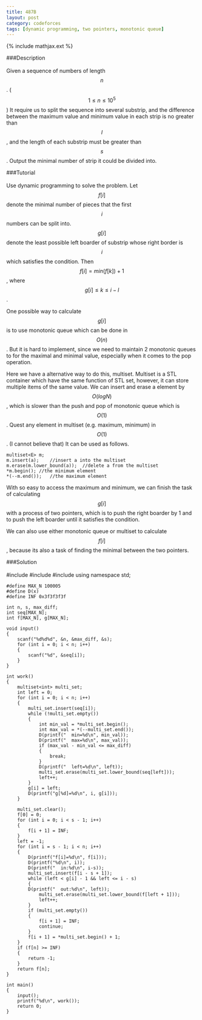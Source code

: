 ```yaml
---
title: 487B
layout: post
category: codeforces
tags: [dynamic programming, two pointers, monotonic queue]
---
```


{% include mathjax.ext %}

###Description  
<br/>
Given a sequence of numbers of length $$n$$. ($$1 \leq n \leq 10^5$$)
It require us to split the sequence into several substrip,
and the difference between the maximum value and minimum value in each strip is no greater than $$l$$,
and the length of each substrip must be greater than $$s$$.
Output the minimal number of strip it could be divided into.
<br/>

###Tutorial  
<br/>
Use dynamic programming to solve the problem.
Let $$f[i]$$ denote the minimal number of pieces that the first $$i$$ numbers can be split into.
$$g[i]$$ denote the least possible left boarder of substrip whose right border is $$i$$ which satisfies the condition.
Then $$f[i] = min(f[k]) + 1$$, where $$g[i] ≤ k ≤ i - l$$.

One possible way to calculate $$g[i]$$ is to use monotonic queue which can be done in $$O(n)$$.
But it is hard to implement, since we need to maintain 2 monotonic queues to for the maximal and minimal value,
especially when it comes to the pop operation.

Here we have a alternative way to do this, multiset.
Multiset is a STL container which have the same function of STL set,
however, it can store multiple items of the same value.
We can insert and erase a element by $$O(logN)$$,
which is slower than the push and pop of monotonic queue which is $$O(1)$$.
Quest any element in multiset (e.g. maximum, minimum) in $$O(1)$$. (I cannot believe that)
It can be used as follows.

	multiset<E> m;
	m.insert(a);	//insert a into the multiset
	m.erase(m.lower_bound(a));	//delete a from the multiset
	*m.begin();	//the minimum element
	*(--m.end());	//the maximum element

With so easy to access the maximum and minimum,
we can finish the task of calculating $$g[i]$$ with a process of two pointers,
which is to push the right boarder by 1 and to push the left boarder until it satisfies the condition.

We can also use either monotonic queue or multiset to calculate $$f[i]$$,
because its also a task of finding the minimal between the two pointers.
<br/>


###Solution  
<br/>
	#include <cstdio>
	#include <cmath>
	#include <set>
	using namespace std;
	
	#define MAX_N 100005
	#define D(x) 
	#define INF 0x3f3f3f3f
	
	int n, s, max_diff;
	int seq[MAX_N];
	int f[MAX_N], g[MAX_N];
	
	void input()
	{
		scanf("%d%d%d", &n, &max_diff, &s);
		for (int i = 0; i < n; i++)
		{
			scanf("%d", &seq[i]);
		}
	}
	
	int work()
	{
		multiset<int> multi_set;
		int left = 0;
		for (int i = 0; i < n; i++)
		{
			multi_set.insert(seq[i]);
			while (!multi_set.empty())
			{
				int min_val = *multi_set.begin();
				int max_val = *(--multi_set.end());
				D(printf("	min=%d\n", min_val));
				D(printf("	max=%d\n", max_val));
				if (max_val - min_val <= max_diff)
				{
					break;
				}
				D(printf("	left=%d\n", left));
				multi_set.erase(multi_set.lower_bound(seq[left]));
				left++;
			}
			g[i] = left;
			D(printf("g[%d]=%d\n", i, g[i]));
		}
	
		multi_set.clear();
		f[0] = 0;
		for (int i = 0; i < s - 1; i++)
		{
			f[i + 1] = INF;
		}
		left = -1;
		for (int i = s - 1; i < n; i++)
		{
			D(printf("f[i]=%d\n", f[i]));
			D(printf("%d\n", i));
			D(printf("	in:%d\n", i-s));
			multi_set.insert(f[i - s + 1]);
			while (left < g[i] - 1 && left <= i - s)
			{
			D(printf("	out:%d\n", left));
				multi_set.erase(multi_set.lower_bound(f[left + 1]));
				left++;
			}
			if (multi_set.empty())
			{
				f[i + 1] = INF;
				continue;
			}
			f[i + 1] = *multi_set.begin() + 1;
		}
		if (f[n] >= INF)
		{
			return -1;
		}
		return f[n];
	}
	
	int main()
	{
		input();
		printf("%d\n", work());
		return 0;
	}
	
